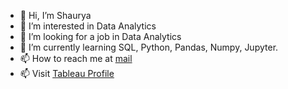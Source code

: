 - 👋 Hi, I’m Shaurya 
- 👀 I’m interested in Data Analytics
- 👀 I’m looking for a job in Data Analytics
- 🌱 I’m currently learning SQL, Python, Pandas, Numpy, Jupyter.
- 📫 How to reach me at [mail](mailto:"shaurya.gulati.work@gmail.com")
- 📫 Visit [Tableau Profile]("https://public.tableau.com/app/profile/shaurya.gulati")

<!---
shxxryxg/shxxryxg is a ✨ special ✨ repository because its `README.md` (this file) appears on your GitHub profile.
You can click the Preview link to take a look at your changes.
--->
